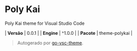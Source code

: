 # Poly Kai

Poly Kai theme for Visual Studio Code

| **Versão** | 0.0.1 |
| **Engine** | ^1.0.0 |
| **Pacote** | theme-polykai |

> Autogerado por [go-vsc-theme](https://github.com/natalbu/go-vsc-theme).
